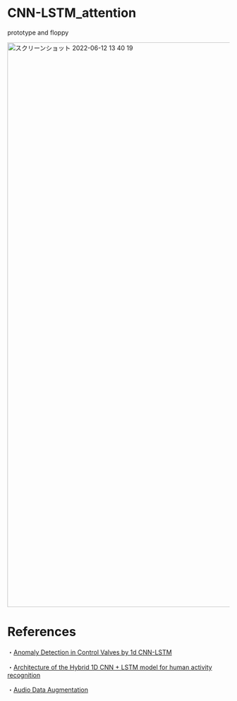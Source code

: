 # CNN-LSTM_attention

prototype and floppy

<img width="1281" alt="スクリーンショット 2022-06-12 13 40 19" src="https://user-images.githubusercontent.com/48679574/173214699-0b9035d0-9dc8-47a0-ad13-e1869ef81978.png">



# References
・[Anomaly Detection in Control Valves by 1d CNN-LSTM](https://confit.atlas.jp/guide/event-img/jsai2018/3Pin1-44/public/pdf?type=in)

・[Architecture of the Hybrid 1D CNN + LSTM model for human activity recognition](https://www.researchgate.net/figure/Architecture-of-the-Hybrid-1D-CNN-LSTM-model-for-human-activity-recognition_fig4_343341551)

・[Audio Data Augmentation](https://www.kaggle.com/code/hidehisaarai1213/rfcx-audio-data-augmentation-japanese-english)

